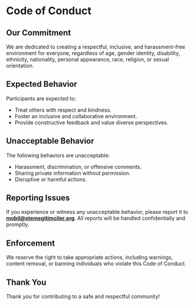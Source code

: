# Code of Conduct

## Our Commitment

We are dedicated to creating a respectful, inclusive, and harassment-free environment for everyone, regardless of age, gender identity, disability, ethnicity, nationality, personal appearance, race, religion, or sexual orientation.

## Expected Behavior

Participants are expected to:
- Treat others with respect and kindness.
- Foster an inclusive and collaborative environment.
- Provide constructive feedback and value diverse perspectives.

## Unacceptable Behavior

The following behaviors are unacceptable:
- Harassment, discrimination, or offensive comments.
- Sharing private information without permission.
- Disruptive or harmful actions.

## Reporting Issues

If you experience or witness any unacceptable behavior, please report it to **[mobil@stemegitimciler.org](mailto:mobil@stemegitimciler.org)**. All reports will be handled confidentially and promptly.

## Enforcement

We reserve the right to take appropriate actions, including warnings, content removal, or banning individuals who violate this Code of Conduct.

## Thank You

Thank you for contributing to a safe and respectful community!
